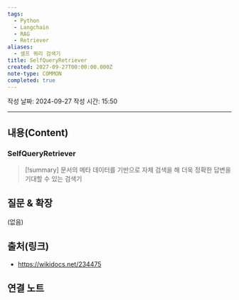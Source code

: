 ```yaml
---
tags:
  - Python
  - Langchain
  - RAG
  - Retriever
aliases:
  - 셀프 쿼리 검색기
title: SelfQueryRetriever
created: 2027-09-27T00:00:00.000Z
note-type: COMMON
completed: true
---
```

작성 날짜: 2024-09-27
작성 시간: 15:50

----
## 내용(Content)

### SelfQueryRetriever

>[!summary]
> 문서의 메타 데이터를 기반으로 자체 검색을 해 더욱 정확한 답변을 기대할 수 있는 검색기



## 질문 & 확장

(없음)

## 출처(링크)

- https://wikidocs.net/234475

## 연결 노트











